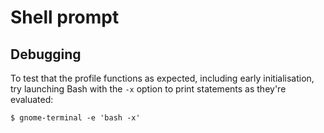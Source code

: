 # Shell prompt

## Debugging

To test that the profile functions as expected, including early initialisation, try launching Bash with the `-x` option to print statements as they're evaluated:

```
$ gnome-terminal -e 'bash -x'
```
